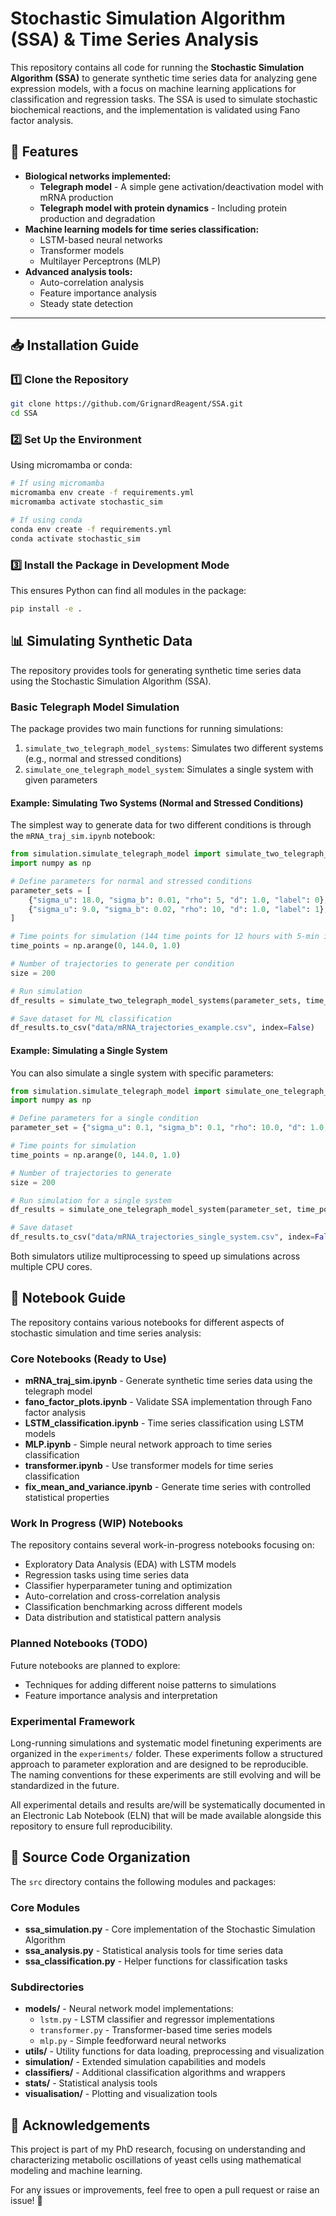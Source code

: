 # Stochastic Simulation Algorithm (SSA) & Time Series Analysis

This repository contains all code for running the **Stochastic Simulation Algorithm (SSA)** to generate synthetic time series data for analyzing gene expression models, with a focus on machine learning applications for classification and regression tasks. The SSA is used to simulate stochastic biochemical reactions, and the implementation is validated using Fano factor analysis.

## **🚀 Features**
- **Biological networks implemented:**
  - **Telegraph model** - A simple gene activation/deactivation model with mRNA production
  - **Telegraph model with protein dynamics** - Including protein production and degradation
- **Machine learning models for time series classification:**
  - LSTM-based neural networks
  - Transformer models
  - Multilayer Perceptrons (MLP)
- **Advanced analysis tools:**
  - Auto-correlation analysis
  - Feature importance analysis
  - Steady state detection

---

## 📥 Installation Guide

### 1️⃣ Clone the Repository
```bash
git clone https://github.com/GrignardReagent/SSA.git
cd SSA 
```

### 2️⃣ Set Up the Environment
Using micromamba or conda:

```bash
# If using micromamba
micromamba env create -f requirements.yml
micromamba activate stochastic_sim

# If using conda
conda env create -f requirements.yml
conda activate stochastic_sim
```

### 3️⃣ Install the Package in Development Mode
This ensures Python can find all modules in the package:

```bash
pip install -e .
```

## 📊 Simulating Synthetic Data

The repository provides tools for generating synthetic time series data using the Stochastic Simulation Algorithm (SSA).

### Basic Telegraph Model Simulation

The package provides two main functions for running simulations:

1. `simulate_two_telegraph_model_systems`: Simulates two different systems (e.g., normal and stressed conditions)
2. `simulate_one_telegraph_model_system`: Simulates a single system with given parameters

#### Example: Simulating Two Systems (Normal and Stressed Conditions)

The simplest way to generate data for two different conditions is through the `mRNA_traj_sim.ipynb` notebook:

```python
from simulation.simulate_telegraph_model import simulate_two_telegraph_model_systems
import numpy as np

# Define parameters for normal and stressed conditions
parameter_sets = [
    {"sigma_u": 18.0, "sigma_b": 0.01, "rho": 5, "d": 1.0, "label": 0},  # Stressed condition
    {"sigma_u": 9.0, "sigma_b": 0.02, "rho": 10, "d": 1.0, "label": 1},  # Normal condition
]

# Time points for simulation (144 time points for 12 hours with 5-min intervals)
time_points = np.arange(0, 144.0, 1.0)

# Number of trajectories to generate per condition
size = 200

# Run simulation
df_results = simulate_two_telegraph_model_systems(parameter_sets, time_points, size)

# Save dataset for ML classification
df_results.to_csv("data/mRNA_trajectories_example.csv", index=False)
```

#### Example: Simulating a Single System

You can also simulate a single system with specific parameters:

```python
from simulation.simulate_telegraph_model import simulate_one_telegraph_model_system
import numpy as np

# Define parameters for a single condition
parameter_set = {"sigma_u": 0.1, "sigma_b": 0.1, "rho": 10.0, "d": 1.0, "label": 0}

# Time points for simulation
time_points = np.arange(0, 144.0, 1.0)

# Number of trajectories to generate
size = 200

# Run simulation for a single system
df_results = simulate_one_telegraph_model_system(parameter_set, time_points, size)

# Save dataset
df_results.to_csv("data/mRNA_trajectories_single_system.csv", index=False)
```

Both simulators utilize multiprocessing to speed up simulations across multiple CPU cores.

## 📓 Notebook Guide

The repository contains various notebooks for different aspects of stochastic simulation and time series analysis:

### Core Notebooks (Ready to Use)
- **mRNA_traj_sim.ipynb** - Generate synthetic time series data using the telegraph model
- **fano_factor_plots.ipynb** - Validate SSA implementation through Fano factor analysis
- **LSTM_classification.ipynb** - Time series classification using LSTM models
- **MLP.ipynb** - Simple neural network approach to time series classification
- **transformer.ipynb** - Use transformer models for time series classification
- **fix_mean_and_variance.ipynb** - Generate time series with controlled statistical properties

### Work In Progress (WIP) Notebooks
The repository contains several work-in-progress notebooks focusing on:

- Exploratory Data Analysis (EDA) with LSTM models 
- Regression tasks using time series data
- Classifier hyperparameter tuning and optimization
- Auto-correlation and cross-correlation analysis
- Classification benchmarking across different models
- Data distribution and statistical pattern analysis

### Planned Notebooks (TODO)
Future notebooks are planned to explore:

- Techniques for adding different noise patterns to simulations
- Feature importance analysis and interpretation

### Experimental Framework
Long-running simulations and systematic model finetuning experiments are organized in the `experiments/` folder. These experiments follow a structured approach to parameter exploration and are designed to be reproducible. The naming conventions for these experiments are still evolving and will be standardized in the future.

All experimental details and results are/will be systematically documented in an Electronic Lab Notebook (ELN) that will be made available alongside this repository to ensure full reproducibility.

## 📂 Source Code Organization

The `src` directory contains the following modules and packages:

### Core Modules
- **ssa_simulation.py** - Core implementation of the Stochastic Simulation Algorithm
- **ssa_analysis.py** - Statistical analysis tools for time series data
- **ssa_classification.py** - Helper functions for classification tasks

### Subdirectories
- **models/** - Neural network model implementations:
  - `lstm.py` - LSTM classifier and regressor implementations
  - `transformer.py` - Transformer-based time series models
  - `mlp.py` - Simple feedforward neural networks
- **utils/** - Utility functions for data loading, preprocessing and visualization
- **simulation/** - Extended simulation capabilities and models
- **classifiers/** - Additional classification algorithms and wrappers
- **stats/** - Statistical analysis tools
- **visualisation/** - Plotting and visualization tools

## 📜 Acknowledgements
This project is part of my PhD research, focusing on understanding and characterizing metabolic oscillations of yeast cells using mathematical modeling and machine learning. 

For any issues or improvements, feel free to open a pull request or raise an issue! 🚀